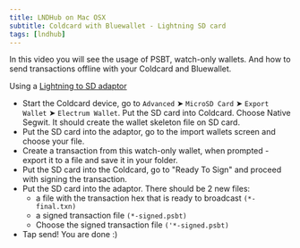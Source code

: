 ```yaml
---
title: LNDHub on Mac OSX
subtitle: Coldcard with Bluewallet - Lightning SD card
tags: [lndhub]
---
```



In this video you will see the usage of PSBT, watch-only wallets. And how to send transactions offline with your Coldcard and Bluewallet.

Using a [Lightning to SD adaptor](https://www.apple.com/shop/product/MJYT2AM/A/lightning-to-sd-card-camera-reader)

- Start the Coldcard device, go to `Advanced` ➤ `MicroSD Card` ➤ `Export Wallet` ➤ `Electrum Wallet`. Put the SD card into Coldcard. Choose Native Segwit. It should create the wallet skeleton file on SD card.
- Put the SD card into the adaptor, go to the import wallets screen and choose your file.
- Create a transaction from this watch-only wallet, when prompted - export it to a file and save it in your folder.
- Put the SD card into the Coldcard, go to "Ready To Sign" and proceed with signing the transaction.
- Put the SD card into the adaptor. There should be 2 new files: 
	- a file with the transaction hex that is ready to broadcast 
```(*-final.txn)```
	- a signed transaction file 
```(*-signed.psbt)```
	- Choose the signed transaction file 
```('*-signed.psbt)```
- Tap send! You are done :)